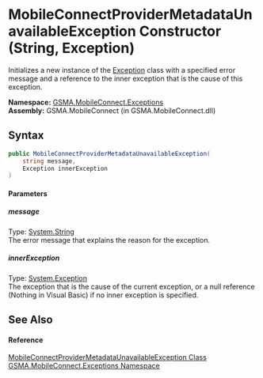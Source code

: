 MobileConnectProviderMetadataUnavailableException Constructor (String, Exception)
=================================================================================
Initializes a new instance of the [Exception][1] class with a specified error message and a reference to the inner exception that is the cause of this exception.

**Namespace:** [GSMA.MobileConnect.Exceptions][2]  
**Assembly:** GSMA.MobileConnect (in GSMA.MobileConnect.dll)

Syntax
------

```csharp
public MobileConnectProviderMetadataUnavailableException(
	string message,
	Exception innerException
)
```

#### Parameters

##### *message*
Type: [System.String][3]  
The error message that explains the reason for the exception.

##### *innerException*
Type: [System.Exception][1]  
The exception that is the cause of the current exception, or a null reference (Nothing in Visual Basic) if no inner exception is specified.


See Also
--------

#### Reference
[MobileConnectProviderMetadataUnavailableException Class][4]  
[GSMA.MobileConnect.Exceptions Namespace][2]  

[1]: http://msdn.microsoft.com/en-us/library/c18k6c59
[2]: ../README.md
[3]: http://msdn.microsoft.com/en-us/library/s1wwdcbf
[4]: README.md
[5]: ../../_icons/Help.png